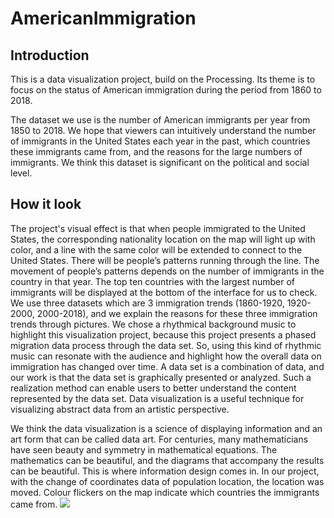 # AmericanImmigration

## Introduction

This is a data visualization project, build on the Processing. Its theme is to focus on the status of American immigration during the period from 1860 to 2018.

The dataset we use is the number of American immigrants per year from 1850 to 2018. We hope that viewers can intuitively understand the number of immigrants in the United States each
year in the past, which countries these immigrants came from, and the reasons for the large numbers of immigrants. We think this dataset is significant on the political and social level.

## How it look

The project's visual effect is that when people immigrated to the United States, the corresponding nationality location on the map will light up with color, and a line with the same
color will be extended to connect to the United States. There will be people’s patterns running through the line. The movement of people’s patterns depends on the number of immigrants in
the country in that year. The top ten countries with the largest number of immigrants will be displayed at the bottom of the interface for us to check. We use three datasets which are 3 immigration trends (1860-1920, 1920-2000, 2000-2018), and we explain the reasons for these
three immigration trends through pictures. We chose a rhythmical background music to highlight this visualization project, because this project presents a phased migration data process
through the data set. So, using this kind of rhythmic music can resonate with the audience and highlight how the overall data on immigration has changed over time.
A data set is a combination of data, and our work is that the data set is graphically presented or analyzed. Such a realization method can enable users to better understand the content represented by the data set. Data visualization is a useful technique for visualizing abstract data
from an artistic perspective.


We think the data visualization is a science of displaying information and an art form that can be called data art. For centuries, many mathematicians have seen beauty and symmetry in mathematical equations. The mathematics can be beautiful, and the diagrams that accompany
the results can be beautiful. This is where information design comes in. In our project, with the change of coordinates data of population location, the location was moved. Colour flickers on
the map indicate which countries the immigrants came from.
![](https://github.com/ruilinqi/AmericanImmigration/Test/ScreenShot.png)  
